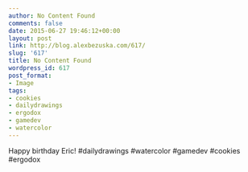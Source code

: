 ```yaml
---
author: No Content Found
comments: false
date: 2015-06-27 19:46:12+00:00
layout: post
link: http://blog.alexbezuska.com/617/
slug: '617'
title: No Content Found
wordpress_id: 617
post_format:
- Image
tags:
- cookies
- dailydrawings
- ergodox
- gamedev
- watercolor
---
```


Happy birthday Eric! #dailydrawings #watercolor #gamedev #cookies #ergodox
